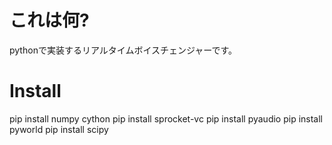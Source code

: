 # これは何?
pythonで実装するリアルタイムボイスチェンジャーです。


# Install
pip install numpy cython
pip install sprocket-vc
pip install pyaudio
pip install pyworld
pip install scipy
